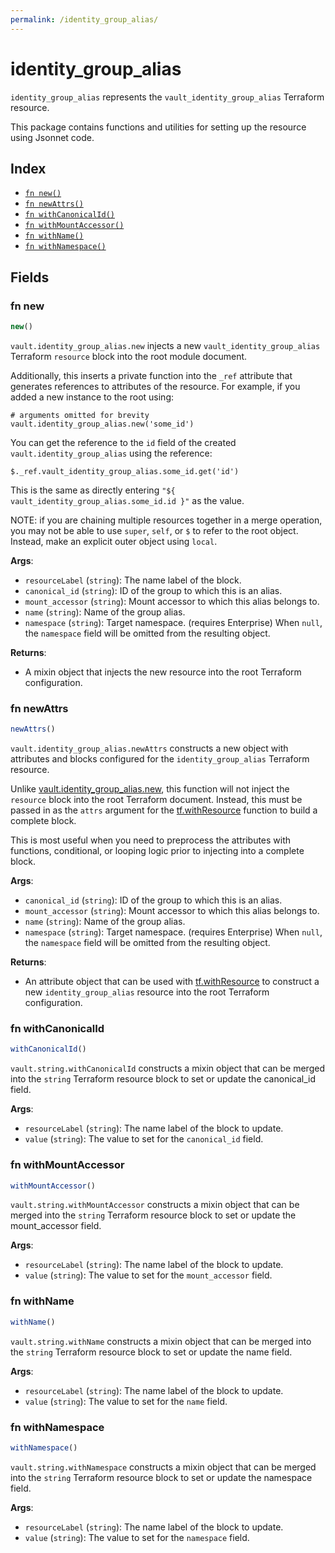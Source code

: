 ```yaml
---
permalink: /identity_group_alias/
---
```


# identity_group_alias

`identity_group_alias` represents the `vault_identity_group_alias` Terraform resource.



This package contains functions and utilities for setting up the resource using Jsonnet code.


## Index

* [`fn new()`](#fn-new)
* [`fn newAttrs()`](#fn-newattrs)
* [`fn withCanonicalId()`](#fn-withcanonicalid)
* [`fn withMountAccessor()`](#fn-withmountaccessor)
* [`fn withName()`](#fn-withname)
* [`fn withNamespace()`](#fn-withnamespace)

## Fields

### fn new

```ts
new()
```


`vault.identity_group_alias.new` injects a new `vault_identity_group_alias` Terraform `resource`
block into the root module document.

Additionally, this inserts a private function into the `_ref` attribute that generates references to attributes of the
resource. For example, if you added a new instance to the root using:

    # arguments omitted for brevity
    vault.identity_group_alias.new('some_id')

You can get the reference to the `id` field of the created `vault.identity_group_alias` using the reference:

    $._ref.vault_identity_group_alias.some_id.get('id')

This is the same as directly entering `"${ vault_identity_group_alias.some_id.id }"` as the value.

NOTE: if you are chaining multiple resources together in a merge operation, you may not be able to use `super`, `self`,
or `$` to refer to the root object. Instead, make an explicit outer object using `local`.

**Args**:
  - `resourceLabel` (`string`): The name label of the block.
  - `canonical_id` (`string`): ID of the group to which this is an alias.
  - `mount_accessor` (`string`): Mount accessor to which this alias belongs to.
  - `name` (`string`): Name of the group alias.
  - `namespace` (`string`): Target namespace. (requires Enterprise) When `null`, the `namespace` field will be omitted from the resulting object.

**Returns**:
- A mixin object that injects the new resource into the root Terraform configuration.


### fn newAttrs

```ts
newAttrs()
```


`vault.identity_group_alias.newAttrs` constructs a new object with attributes and blocks configured for the `identity_group_alias`
Terraform resource.

Unlike [vault.identity_group_alias.new](#fn-new), this function will not inject the `resource`
block into the root Terraform document. Instead, this must be passed in as the `attrs` argument for the
[tf.withResource](https://github.com/tf-libsonnet/core/tree/main/docs#fn-withresource) function to build a complete block.

This is most useful when you need to preprocess the attributes with functions, conditional, or looping logic prior to
injecting into a complete block.

**Args**:
  - `canonical_id` (`string`): ID of the group to which this is an alias.
  - `mount_accessor` (`string`): Mount accessor to which this alias belongs to.
  - `name` (`string`): Name of the group alias.
  - `namespace` (`string`): Target namespace. (requires Enterprise) When `null`, the `namespace` field will be omitted from the resulting object.

**Returns**:
  - An attribute object that can be used with [tf.withResource](https://github.com/tf-libsonnet/core/tree/main/docs#fn-withresource) to construct a new `identity_group_alias` resource into the root Terraform configuration.


### fn withCanonicalId

```ts
withCanonicalId()
```

`vault.string.withCanonicalId` constructs a mixin object that can be merged into the `string`
Terraform resource block to set or update the canonical_id field.



**Args**:
  - `resourceLabel` (`string`): The name label of the block to update.
  - `value` (`string`): The value to set for the `canonical_id` field.


### fn withMountAccessor

```ts
withMountAccessor()
```

`vault.string.withMountAccessor` constructs a mixin object that can be merged into the `string`
Terraform resource block to set or update the mount_accessor field.



**Args**:
  - `resourceLabel` (`string`): The name label of the block to update.
  - `value` (`string`): The value to set for the `mount_accessor` field.


### fn withName

```ts
withName()
```

`vault.string.withName` constructs a mixin object that can be merged into the `string`
Terraform resource block to set or update the name field.



**Args**:
  - `resourceLabel` (`string`): The name label of the block to update.
  - `value` (`string`): The value to set for the `name` field.


### fn withNamespace

```ts
withNamespace()
```

`vault.string.withNamespace` constructs a mixin object that can be merged into the `string`
Terraform resource block to set or update the namespace field.



**Args**:
  - `resourceLabel` (`string`): The name label of the block to update.
  - `value` (`string`): The value to set for the `namespace` field.
